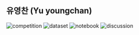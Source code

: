 ## 유영찬 (Yu youngchan) 



![competition](https://road-to-kaggle-grandmaster.vercel.app/api/badges/yuyougnchan/competition)
![dataset](https://road-to-kaggle-grandmaster.vercel.app/api/badges/yuyougnchan/dataset)
![notebook](https://road-to-kaggle-grandmaster.vercel.app/api/badges/yuyougnchan/notebook)
![discussion](https://road-to-kaggle-grandmaster.vercel.app/api/badges/yuyougnchan/discussion)

